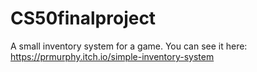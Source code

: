 # CS50finalproject
A small inventory system for a game. You can see it here: https://prmurphy.itch.io/simple-inventory-system
